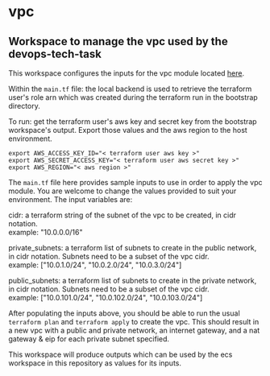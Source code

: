 # vpc

## Workspace to manage the vpc used by the devops-tech-task

This workspace configures the inputs for the vpc module located [here](/task/modules/vpc).

Within the `main.tf` file: the local backend is used to retrieve the terraform user's role arn which was created during the terraform run in the bootstrap directory.

To run: get the terraform user's aws key and secret key from the bootstrap workspace's output. Export those values and the aws region to the host environment.
```
export AWS_ACCESS_KEY_ID="< terraform user aws key >"
export AWS_SECRET_ACCESS_KEY="< terraform user aws secret key >"
export AWS_REGION="< aws region >"
```
The `main.tf` file here provides sample inputs to use in order to apply the vpc module. You are welcome to change the values provided to suit your environment. The input variables are:

cidr: a terraform string of the subnet of the vpc to be created, in cidr notation.  
example: "10.0.0.0/16"

private_subnets: a terraform list of subnets to create in the public network, in cidr notation. Subnets need to be a subset of the vpc cidr.  
example: ["10.0.1.0/24", "10.0.2.0/24", "10.0.3.0/24"]

public_subnets: a terraform list of subnets to create in the private network, in cidr notation. Subnets need to be a subset of the vpc cidr.  
example: ["10.0.101.0/24", "10.0.102.0/24", "10.0.103.0/24"]

After populating the inputs above, you should be able to run the usual `terraform plan` and `terraform apply` to create the vpc. This should result in a new vpc with a public and private network, an internet gateway, and a nat gateway & eip for each private subnet specified.

This workspace will produce outputs which can be used by the ecs workspace in this repository as values for its inputs.
